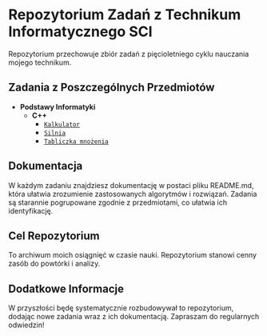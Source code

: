# Repozytorium Zadań z Technikum Informatycznego SCI

Repozytorium przechowuje zbiór zadań z pięcioletniego cyklu nauczania mojego technikum. 

## Zadania z Poszczególnych Przedmiotów

- **Podstawy Informatyki**
  - **C++**
    - [`Kalkulator`]()
    - [`Silnia`]()
    - [`Tabliczka mnożenia`]()

## Dokumentacja

W każdym zadaniu znajdziesz dokumentację w postaci pliku README.md, która ułatwia zrozumienie zastosowanych algorytmów i rozwiązań. Zadania są starannie pogrupowane zgodnie z przedmiotami, co ułatwia ich identyfikację.

## Cel Repozytorium

To archiwum moich osiągnięć w czasie nauki. Repozytorium stanowi cenny zasób do powtórki i analizy. 

## Dodatkowe Informacje

W przyszłości będę systematycznie rozbudowywał to repozytorium, dodając nowe zadania wraz z ich dokumentacją. Zapraszam do regularnych odwiedzin!
